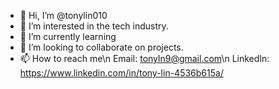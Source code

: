 - 👋 Hi, I’m @tonylin010
- 👀 I’m interested in the tech industry.
- 🌱 I’m currently learning 
- 💞️ I’m looking to collaborate on projects.
- 📫 How to reach me\n 
        Email:    tonyln9@gmail.com\n
        LinkedIn: https://www.linkedin.com/in/tony-lin-4536b615a/


